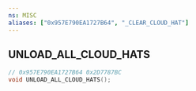```yaml
---
ns: MISC
aliases: ["0x957E790EA1727B64", "_CLEAR_CLOUD_HAT"]
---
```

## UNLOAD_ALL_CLOUD_HATS

```c
// 0x957E790EA1727B64 0x2D7787BC
void UNLOAD_ALL_CLOUD_HATS();
```



